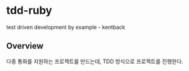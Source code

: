 # tdd-ruby
test driven development by example - kentback 

## Overview

다중 통화를 지원하는 프로젝트를 만드는데, TDD 방식으로 프로젝트를 진행한다. 